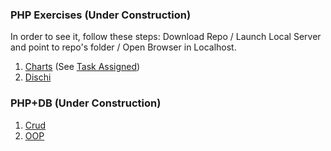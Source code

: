 ### PHP Exercises (Under Construction)

  In order to see it, follow these steps:
  Download Repo / Launch Local Server and point to repo's folder / Open Browser in Localhost.

1. [Charts](https://github.com/Giampaolo1/php-adv-charts) (See [Task Assigned](https://docs.google.com/document/d/13fTzkUB6mOO0-nUt664OLq73nbVmxs5ljpCvNlpHnyE/edit))
2. [Dischi](https://github.com/Giampaolo1/php-ajax-dischi)

### PHP+DB (Under Construction)

1. [Crud](https://github.com/Giampaolo1/php-crud-read-create-update)
2. [OOP](https://github.com/Giampaolo1/php-oop-2)
<!-- 3. [Laravel](https://github.com/Giampaolo1/laravel-primi-passi) -->

